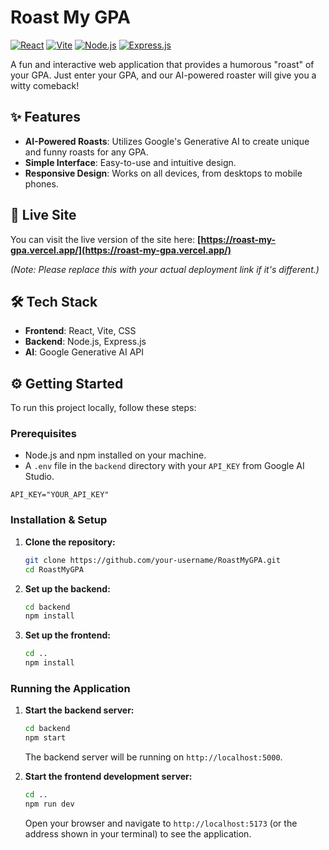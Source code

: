 # Roast My GPA

[![React](https://img.shields.io/badge/React-20232A?style=for-the-badge&logo=react&logoColor=61DAFB)]()
[![Vite](https://img.shields.io/badge/Vite-B73BFE?style=for-the-badge&logo=vite&logoColor=FFD62E)]()
[![Node.js](https://img.shields.io/badge/Node.js-43853D?style=for-the-badge&logo=node.js&logoColor=white)]()
[![Express.js](https://img.shields.io/badge/Express.js-404D59?style=for-the-badge&logo=express&logoColor=white)]()

A fun and interactive web application that provides a humorous "roast" of your GPA. Just enter your GPA, and our AI-powered roaster will give you a witty comeback!

## ✨ Features

-   **AI-Powered Roasts**: Utilizes Google's Generative AI to create unique and funny roasts for any GPA.
-   **Simple Interface**: Easy-to-use and intuitive design.
-   **Responsive Design**: Works on all devices, from desktops to mobile phones.

## 🚀 Live Site

You can visit the live version of the site here: **[https://roast-my-gpa.vercel.app/](https://roast-my-gpa.vercel.app/)** 

*(Note: Please replace this with your actual deployment link if it's different.)*

## 🛠️ Tech Stack

-   **Frontend**: React, Vite, CSS
-   **Backend**: Node.js, Express.js
-   **AI**: Google Generative AI API

## ⚙️ Getting Started

To run this project locally, follow these steps:

### Prerequisites

-   Node.js and npm installed on your machine.
-   A `.env` file in the `backend` directory with your `API_KEY` from Google AI Studio.

```
API_KEY="YOUR_API_KEY"
```

### Installation & Setup

1.  **Clone the repository:**
    ```bash
    git clone https://github.com/your-username/RoastMyGPA.git
    cd RoastMyGPA
    ```

2.  **Set up the backend:**
    ```bash
    cd backend
    npm install
    ```

3.  **Set up the frontend:**
    ```bash
    cd ..
    npm install
    ```

### Running the Application

1.  **Start the backend server:**
    ```bash
    cd backend
    npm start
    ```
    The backend server will be running on `http://localhost:5000`.

2.  **Start the frontend development server:**
    ```bash
    cd ..
    npm run dev
    ```
    Open your browser and navigate to `http://localhost:5173` (or the address shown in your terminal) to see the application.
